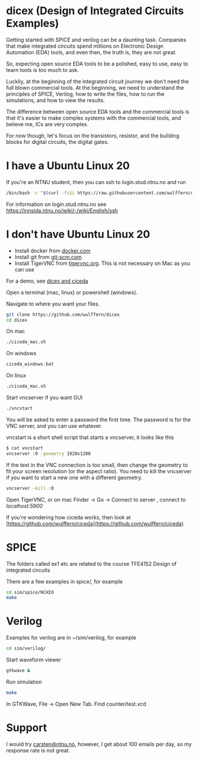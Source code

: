 # dicex (Design of Integrated Circuits Examples)

Getting started with SPICE and verilog can be a daunting task. Companies that
make integrated circuits spend millions on Electronic Design Automation (EDA)
tools, and even then, the truth is, they are not great. 

So, expecting open source EDA tools to be a polished, easy to use, easy to learn
tools is too much to ask.

Luckliy, at the beginning of the integrated circuit journey we don't need the
full blown commercial tools. At the beginning, we need to understand the
principles of SPICE, Verilog, how to write the files, how to run the
simulations, and how to view the results.

The difference between open source EDA tools and the commercial tools is that it's
easier to make complex systems with the commercial tools, and believe me, ICs are very complex.

For now though, let's focus on the transistors, resistor,  and the
building blocks for digital circuits, the digital gates.

# I have a Ubuntu Linux 20
If you're an NTNU student, then you can ssh to login.stud.ntnu.no and run

``` sh
/bin/bash -c "$(curl -fsSL https://raw.githubusercontent.com/wulffern/dicex/main/ubuntu_install.sh)"
```

For information on login.stud.ntnu.no see https://innsida.ntnu.no/wiki/-/wiki/English/ssh


# I don't have Ubuntu Linux 20

- Install docker from [docker.com](http://docker.com)
- Install git from [git-scm.com](https://git-scm.com/downloadsm)
- Install TigerVNC from [tigervnc.org](https://tigervnc.org). This is not
  necessary on Mac as you can use 

For a demo, see [dicex and ciceda](https://www.youtube.com/watch?v=SpHw1MB3fus)

Open a terminal (mac, linux) or powershell (windows).

Navigate to where you want your files.

``` sh
git clone https://github.com/wulffern/dicex
cd dicex

```
  
On mac

``` sh
./ciceda_mac.sh
```

On windows

``` sh
ciceda_windows.bat
```


On linux
``` sh
./ciceda_mac.sh
```


Start vncserver if you want GUI

``` sh
./vncstart
```

You will be asked to enter a password the first time. The password is for the
VNC server, and you can use whatever.

vncstart is a short shell script that starts a vncserver, it looks like this

``` sh
$ cat vncstart
vncserver :0 -geometry 1920x1200
```

If the text in the VNC connection is too small, then change the geometry to fit your screen resolution
(or the aspect ratio). You need to kill the vncserver if you want to start a new
one with a different geometry.

``` sh
vncserver -kill :0
```

Open TigerVNC, or on mac Finder -> Go -> Connect to server , connect to *localhost:5900*

If you're wondering how ciceda works, then look at [https://github.com/wulffern/ciceda](https://github.com/wulffern/ciceda)


# SPICE

The folders called ex1 etc are related to the course TFE4152 Design of
integrated circuits 

There are a few examples in spice/, for example 
``` sh
cd sim/spice/NCHIO
make
```
# Verilog
Examples for verilog are in ~/sim/verilog, for example
``` sh
cd sim/verilog/
```
 
Start waveform viewer
``` sh
gtkwave &
```

Run simulation
``` sh
make
```

In GTKWave, File -> Open New Tab. Find counter/test.vcd


# Support
I would try carsten@ntnu.no, however, I get about 100 emails per day, so my
response rate is not great. 



